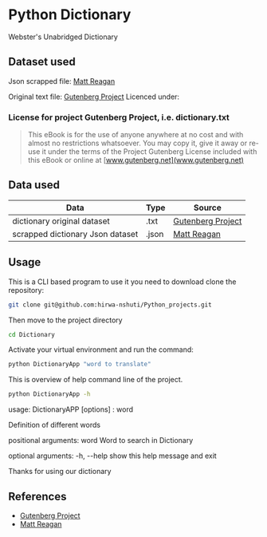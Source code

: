 # Python Dictionary

Webster's Unabridged Dictionary

## Dataset used

Json scrapped file: [Matt Reagan](https://github.com/matthewreagan/WebstersEnglishDictionary)

Original text file: [Gutenberg Project](https://www.gutenberg.org/ebooks/29765)
Licenced under:

### License for project Gutenberg Project, i.e. dictionary.txt

> This eBook is for the use of anyone anywhere at no cost and with
> almost no restrictions whatsoever.  You may copy it, give it away or
> re-use it under the terms of the Project Gutenberg License included
> with this eBook or online at [www.gutenberg.net](www.gutenberg.net)

## Data used

|Data|Type|Source|
|----|-----|----|
|dictionary original dataset| .txt|[Gutenberg Project](https://www.gutenberg.org/ebooks/29765)|
|scrapped dictionary Json dataset| .json|[Matt Reagan](https://github.com/matthewreagan/WebstersEnglishDictionary)|

## Usage

This is a CLI based program to use it you need to download clone the repository:

```bash
git clone git@github.com:hirwa-nshuti/Python_projects.git
```

Then move to the project directory

```bash
cd Dictionary
```

Activate your virtual environment and run the command:

```bash
python DictionaryApp "word to translate"
```

This is overview of help command line of the project.

```bash
python DictionaryApp -h
```

usage: DictionaryAPP [options] : word

Definition of different words

positional arguments:
  word        Word to search in Dictionary

optional arguments:
  -h, --help  show this help message and exit

Thanks for using our dictionary

## References

* [Gutenberg Project](https://www.gutenberg.org/ebooks/29765)
* [Matt Reagan](https://github.com/matthewreagan/WebstersEnglishDictionary)
